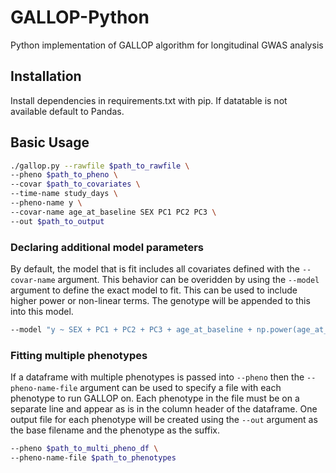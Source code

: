 # GALLOP-Python

Python implementation of GALLOP algorithm for longitudinal GWAS analysis

## Installation

Install dependencies in requirements.txt with pip. If datatable is not available default to Pandas.

## Basic Usage
```sh
./gallop.py --rawfile $path_to_rawfile \
--pheno $path_to_pheno \
--covar $path_to_covariates \
--time-name study_days \
--pheno-name y \
--covar-name age_at_baseline SEX PC1 PC2 PC3 \
--out $path_to_output
```

### Declaring additional model parameters

By default, the model that is fit includes all covariates defined with the `--covar-name` argument. This 
behavior can be overidden by using the `--model` argument to define the exact model to fit. This can be 
used to include higher power or non-linear terms. The genotype will be appended to this into this model.

```sh
--model "y ~ SEX + PC1 + PC2 + PC3 + age_at_baseline + np.power(age_at_baseline, 2) + time"
```

### Fitting multiple phenotypes

If a dataframe with multiple phenotypes is passed into `--pheno` then the `--pheno-name-file` argument
can be used to specify a file with each phenotype to run GALLOP on. Each phenotype in the file must be
on a separate line and appear as is in the column header of the dataframe. One output file for each 
phenotype will be created using the `--out` argument as the base filename and the phenotype as the suffix.

```sh
--pheno $path_to_multi_pheno_df \
--pheno-name-file $path_to_phenotypes
``` 


